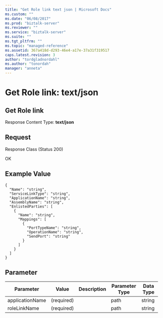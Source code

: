 ```yaml
---
title: "Get Role link text json | Microsoft Docs"
ms.custom: ""
ms.date: "06/08/2017"
ms.prod: "biztalk-server"
ms.reviewer: ""
ms.service: "biztalk-server"
ms.suite: ""
ms.tgt_pltfrm: ""
ms.topic: "managed-reference"
ms.assetid: 367a418d-d293-46e4-a17e-37a31f319517
caps.latest.revision: 3
author: "tordgladnordahl"
ms.author: "tonordah"
manager: "anneta"
---
```

# Get Role link: text/json
## Get Role link

  Response Content Type: **text/json**

Request
---
Response Class (Status 200)

OK

Example Value
---

```
{
  "Name": "string",
  "ServiceLinkType": "string",
  "ApplicationName": "string",
  "AssemblyName": "string",
  "EnlistedParties": [
    {
      "Name": "string",
      "Mappings": [
        {
          "PortTypeName": "string",
          "OperationName": "string",
          "SendPort": "string"
        }
      ]
    }
  ]
}

```
## Parameter


Parameter  |Value  |Description  |Parameter Type  |Data Type  
---------|---------|---------|---------|---------| 
applicationName|  (required)       |        |       path  |  string | 
roleLinkName|      (required)   |         |       path  |     string | 
